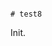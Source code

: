                                                                                                                                                                                                                                                     # test8

Init.
